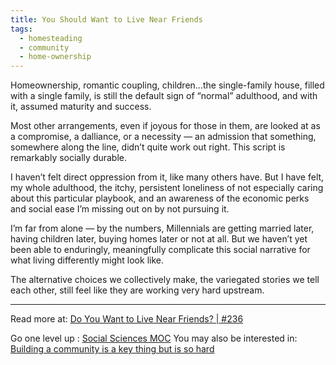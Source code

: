 ```yaml
---
title: You Should Want to Live Near Friends
tags:
  - homesteading
  - community
  - home-ownership
---
```


Homeownership, romantic coupling, children…the single-family house, filled with a single family, is still the default sign of “normal” adulthood, and with it, assumed maturity and success. 

Most other arrangements, even if joyous for those in them, are looked at as a compromise, a dalliance, or a necessity — an admission that something, somewhere along the line, didn’t quite work out right. This script is remarkably socially durable. 

I haven’t felt direct oppression from it, like many others have. But I have felt, my whole adulthood, the itchy, persistent loneliness of not especially caring about this particular playbook, and an awareness of the economic perks and social ease I’m missing out on by not pursuing it. 

I’m far from alone — by the numbers, Millennials are getting married later, having children later, buying homes later or not at all. But we haven’t yet been able to enduringly, meaningfully complicate this social narrative for what living differently might look like. 

The alternative choices we collectively make, the variegated stories we tell each other, still feel like they are working very hard upstream. 

----

Read more at: [Do You Want to Live Near Friends? | #236](https://boundless.substack.com/p/do-you-want-to-live-near-friends?utm_source=substack&utm_medium=email)

Go one level up : [Social Sciences MOC](Maps/Social%20Sciences%20MOC.md)
You may also be interested in: [Building a community is a key thing but is so hard](Notes/Building%20a%20community%20is%20a%20key%20thing%20but%20is%20so%20hard.md)